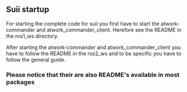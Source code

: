 ## Suii startup

For starting the complete code for suii you first have to start the atwork-commander and atwork_commander_client. Herefore see the README in the ros1_ws directory.

After starting the atwork-commander and atwork_commander_client you have to follow the README in the ros2_ws and to be specific you have to follow the general guide. 

### Please notice that their are also README's available in most packages

